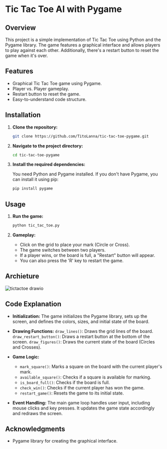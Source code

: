 
# Tic Tac Toe AI with Pygame

## Overview

This project is a simple implementation of Tic Tac Toe using Python and the Pygame library. The game features a graphical interface and allows players to play against each other. Additionally, there's a restart button to reset the game when it's over.

## Features

- Graphical Tic Tac Toe game using Pygame.
- Player vs. Player gameplay.
- Restart button to reset the game.
- Easy-to-understand code structure.

## Installation

1. **Clone the repository:**

    ```bash
    git clone https://github.com/TitoLanna/tic-tac-toe-pygame.git
    ```

2. **Navigate to the project directory:**

    ```bash
    cd tic-tac-toe-pygame
    ```

3. **Install the required dependencies:**

    You need Python and Pygame installed. If you don't have Pygame, you can install it using pip:

    ```bash
    pip install pygame
    ```

## Usage

1. **Run the game:**

    ```bash
    python tic_tac_toe.py
    ```

2. **Gameplay:**

    - Click on the grid to place your mark (Circle or Cross).
    - The game switches between two players.
    - If a player wins, or the board is full, a "Restart" button will appear.
    - You can also press the 'R' key to restart the game.
## Archieture

![tictactoe drawio](https://github.com/user-attachments/assets/c0290184-dbd1-421c-b972-df198ffac36c)

## Code Explanation

- **Initialization:**
  The game initializes the Pygame library, sets up the screen, and defines the colors, sizes, and initial state of the board.

- **Drawing Functions:**
  `draw_lines()`: Draws the grid lines of the board.
  `draw_restart_button()`: Draws a restart button at the bottom of the screen.
  `draw_figures()`: Draws the current state of the board (Circles and Crosses).

- **Game Logic:**
  - `mark_square()`: Marks a square on the board with the current player's mark.
  - `available_square()`: Checks if a square is available for marking.
  - `is_board_full()`: Checks if the board is full.
  - `check_win()`: Checks if the current player has won the game.
  - `restart_game()`: Resets the game to its initial state.

- **Event Handling:**
  The main game loop handles user input, including mouse clicks and key presses. It updates the game state accordingly and redraws the screen.


## Acknowledgments

- Pygame library for creating the graphical interface.


